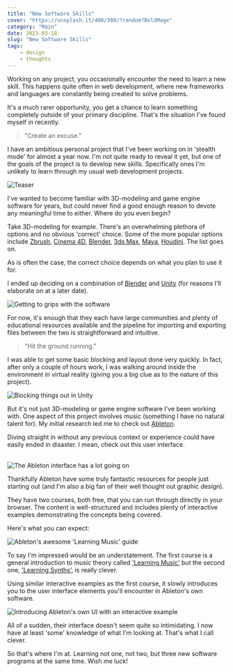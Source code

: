 ```yaml
---
title: "New Software Skills"
cover: "https://unsplash.it/400/300/?random?BoldMage"
category: "Main"
date: 2023-03-18
slug: "New Software Skills"
tags:
    - design
    - thoughts
---
```



Working on any project, you occasionally encounter the need to learn a new skill. This happens quite often in web development, where new frameworks and languages are constantly being created to solve problems.

It's a much rarer opportunity, you get a chance to learn something completely outside of your primary discipline. That's the situation I've found myself in recently.

> "Create an excuse."

I have an ambitious personal project that I've been working on in 'stealth mode' for almost a year now. I'm not quite ready to reveal it yet, but one of the goals of the project is to develop new skills. Specifically ones I'm unlikely to learn through my usual web development projects.

<div class="note simple">
    <img class="illustration" src="/LCD_Screen.gif" alt="Teaser" />
</div>

I've wanted to become familiar with 3D-modeling and game engine software for years, but could never find a good enough reason to devote any meaningful time to either. Where do you even begin?

Take 3D-modeling for example. There's an overwhelming plethora of options and no obvious 'correct' choice. Some of the more popular options include [Zbrush](https://www.maxon.net/en/zbrush), [Cinema 4D](https://www.maxon.net/en/cinema-4d), [Blender](https://www.blender.org/), [3ds Max](https://www.autodesk.co.uk/products/3ds-max/), [Maya](https://www.autodesk.co.uk/products/maya), [Houdini](https://www.sidefx.com/products/houdini/). The list goes on.

As is often the case, the correct choice depends on what you plan to use it for.

I ended up deciding on a combination of [Blender](https://www.blender.org/) and [Unity](https://unity.com/) (for reasons I'll elaborate on at a later date).

![Getting to grips with the software](/Screenshot-2022-04-28-150459.jpg)

For now, it's enough that they each have large communities and plenty of educational resources available and the pipeline for importing and exporting files between the two is straightforward and intuitive.

> "Hit the ground running."

I was able to get some basic blocking and layout done very quickly. In fact, after only a couple of hours work, I was walking around inside the environment in virtual reality (giving you a big clue as to the nature of this project).

![Blocking things out in Unity](/VRChat_1920x1080_2022-04-28.png)

But it's not just 3D-modeling or game engine software I've been working with. One aspect of this project involves music (something I have no natural talent for). My initial research led me to check out [Ableton](https://www.ableton.com/).

<div class="note simple">
    <p>
        Diving straight in without any previous context or experience could have easily ended in disaster. I mean, check out this user interface.
    </p>
    <br />
    <img class="illustration" src="/ableton-ui.png" alt="The Ableton interface has a lot going on" />
    <br />
</div>

Thankfully Ableton have some truly fantastic resources for people just starting out (and I'm also a big fan of their well thought out graphic design).

They have two courses, both free, that you can run through directly in your browser. The content is well-structured and includes plenty of interactive examples demonstrating the concepts being covered.

Here's what you can expect:

![Ableton's awesome 'Learning Music' guide](/learningmusic-ableton.png)

To say I'm impressed would be an understatement. The first course is a general introduction to music theory called ['Learning Music'](https://learningmusic.ableton.com/) but the second one, ['Learning Synths'](https://learningsynths.ableton.com/), is really clever.

Using similar interactive examples as the first course, it slowly introduces you to the user interface elements you'll encounter in Ableton's own software.

![Introducing Ableton's own UI with an interactive example](/Screenshot-2023-03-19.png)

All of a sudden, their interface doesn't seem quite so intimidating. I now have at least 'some' knowledge of what I'm looking at. That's what I call clever.

So that's where I'm at. Learning not one, not two, but three new software programs at the same time. Wish me luck!
